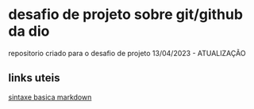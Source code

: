 #  desafio de projeto sobre git/github da dio 
repositorio criado para o desafio de projeto 13/04/2023 - ATUALIZAÇÃO

## links uteis
[sintaxe basica markdown](https://www.markdownguide.org/basic-syntax/)

